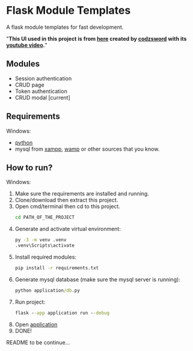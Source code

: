 # Flask Module Templates

A flask module templates for fast development.

"**This UI used in this project is from [here](https://github.com/codzsword/sidebar-bootstrap) created by [codzsword](https://github.com/codzsword) with its [youtube video](https://www.youtube.com/watch?v=i7uJAOFEd4g).**"

## Modules
* Session authentication 
* CRUD page 
* Token authentication 
* CRUD modal [current]

## Requirements
Windows:
* [python](https://www.python.org/downloads/)
* mysql from [xampp](https://www.apachefriends.org/), [wamp](https://www.wampserver.com/en/) or other sources that you know.

## How to run?
Windows:
1. Make sure the requirements are installed and running.
2. Clone/download then extract this project.
3. Open cmd/terminal then cd to this project.
   ```cmd
   cd PATH_OF_THE_PROJECT
   ```
4. Generate and activate virtual environment:
   ```cmd
   py -3 -m venv .venv
   .venv\Scripts\activate
   ```
5. Install required modules:
    ```cmd
   pip install -r requirements.txt
    ```
6. Generate mysql database (make sure the mysql server is running):
    ```cmd
   python application/db.py
   ```
7. Run project:
   ```cmd
   flask --app application run --debug
   ```
8. Open [application](http://127.0.0.1:5000/)
9. DONE!

README to be continue...
